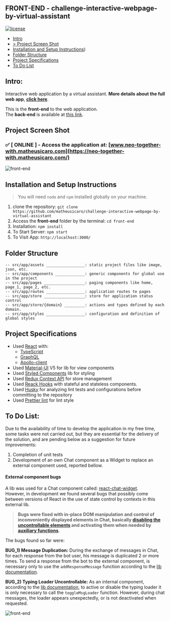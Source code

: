 ## FRONT-END - challenge-interactive-webpage-by-virtual-assistant

[![license](https://img.shields.io/github/license/DAVFoundation/captain-n3m0.svg?style=flat-square)](https://github.com/matheusicaro/challenge-interactive-webpage-by-virtual-assistant/blob/main/LICENSE)

- [Intro](#intro)
- [> Project Screen Shot](#project-screen-shot)
- [Installation and Setup Instructions](#installation-and-setup-instructions))
- [Folder Structure](#folder-structure)
- [Project Specifications](#project-specifications)
- [To Do List](#to-do-list)

## Intro:

Interactive web application by a virtual assistant. **More details about the full web app**, **[click here](https://github.com/matheusicaro/challenge-interactive-webpage-by-virtual-assistant)**.

This is the **front-end** to the web application.
<br> The **back-end** is available at [this link](https://github.com/matheusicaro/challenge-interactive-webpage-by-virtual-assistant/tree/main/back-end).

## Project Screen Shot

### :white_check_mark: [ ONLINE ] - Access the application at: [www.neo-together-with.matheusicaro.com](https://neo-together-with.matheusicaro.com/)

![front-end](https://github.com/matheusicaro/challenge-interactive-webpage-by-virtual-assistant/blob/main/data/images/front-end-screen-shot.gif)

## Installation and Setup Instructions

> You will need `node` and `npm` installed globally on your machine.

1. clone the repository: `git clone https://github.com/matheusicaro/challenge-interactive-webpage-by-virtual-assistant`
2. Access the **front-end** folder by the terminal: `cd front-end`
3. Installation: `npm install`
4. To Start Server: `npm start`
5. To Visit App: `http://localhost:3000/`

## Folder Structure

```
-- src/app/assets _________________: static project files like image, json, etc.
-- src/app/components _____________: generic components for global use in the project
-- src/app/pages __________________: paging components like home, page_1, page_2, etc.
-- src/app/routes _________________: application routes to pages
-- src/app/store __________________: store for application status control
-- src/app/store/{domain} _________: actions and types defined by each domain.
-- src/app/styles _________________: configuration and definition of global styles
```

## Project Specifications

- Used [React](https://reactjs.org/) with:
  - [TypeScript](https://www.typescriptlang.org/)
  - [GraphQL](https://graphql.org/)
  - [Apollo-client](https://www.apollographql.com/docs/react/)
- Used [Material-UI](https://mui.com/getting-started/usage/) V5 for lib for view components
- Used [Styled Components](https://styled-components.com/) lib for styling
- Used [Redux Context API](https://reactjs.org/docs/context.html) for store management
- Used [Reack Hooks](https://reactjs.org/docs/hooks-intro.html) with stateful and stateless components.
- Used [Husky](https://typicode.github.io/husky/#/) for analyzing lint tests and configurations before committing to the repository
- Used [Prettier lint](https://prettier.io/docs/en/integrating-with-linters.html) for lint style

## To Do List:

Due to the availability of time to develop the application in my free time, some tasks were not carried out, but they are essential for the delivery of the solution, and are pending below as a suggestion for future improvements:

1. Completion of unit tests
2. Development of an own Chat component as a Widget to replace an external component used, reported bellow.

#### External component bugs

A lib was used for a Chat component called: [react-chat-widget](https://github.com/Wolox/react-chat-widget). <br>
However, in development we found several bugs that possibly come between versions of React in the use of state control by contexts in this external lib.

> **Bugs were fixed with in-place DOM manipulation and control of inconveniently displayed elements in Chat, basically [disabling the uncontrollable elements](https://github.com/matheusicaro/challenge-interactive-webpage-by-virtual-assistant/blob/2de931bba8c92a217cb36888a9333bcc6a1bff17/front-end/src/app/components/chat/Chat.tsx#L102) and activating them when needed by [auxiliary functions](https://github.com/matheusicaro/challenge-interactive-webpage-by-virtual-assistant/blob/2de931bba8c92a217cb36888a9333bcc6a1bff17/front-end/src/app/components/chat/helpers.ts).**

The bugs found so far were:

**BUG_1) Message Duplication:** During the exchange of messages in Chat, for each response from the bot user, his message is duplicated 2 or more times. To send a response from the bot to the external component, is necessary only to use the `addResponseMessage` function according to the [lib documentation](https://github.com/Wolox/react-chat-widget#widget-behavior).

**BUG_2) Typing Loader Uncontrollable:** As an internal component, according to the [lib documentation](https://github.com/Wolox/react-chat-widget#widget-behavior), to active or disable the typing loader it is only necessary to call the `toggleMsgLoader` function. However, during chat messages, the loader appears unexpectedly, or is not deactivated when requested.

![front-end](https://github.com/matheusicaro/challenge-interactive-webpage-by-virtual-assistant/blob/main/data/images/front-end-bug-chat-widget.gif)
